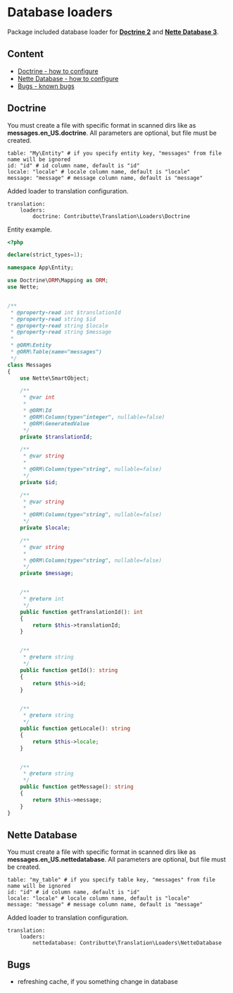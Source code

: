 # Database loaders
Package included database loader for **[Doctrine 2](https://www.doctrine-project.org/)** and **[Nette Database 3](https://doc.nette.org/cs/3.0/database)**.

## Content
- [Doctrine - how to configure](#doctrine)
- [Nette Database - how to configure](#doctrine)
- [Bugs - known bugs](#bugs)

## Doctrine
You must create a file with specific format in scanned dirs like as **messages.en_US.doctrine**. All parameters are optional, but file must be created.

```neon
table: "My\Entity" # if you specify entity key, "messages" from file name will be ignored
id: "id" # id column name, default is "id"
locale: "locale" # locale column name, default is "locale"
message: "message" # message column name, default is "message"
```

Added loader to translation configuration.
```neon
translation:
	loaders:
		doctrine: Contributte\Translation\Loaders\Doctrine
```

Entity example.
```php
<?php

declare(strict_types=1);

namespace App\Entity;

use Doctrine\ORM\Mapping as ORM;
use Nette;


/**
 * @property-read int $translationId
 * @property-read string $id
 * @property-read string $locale
 * @property-read string $message
 *
 * @ORM\Entity
 * @ORM\Table(name="messages")
 */
class Messages
{
	use Nette\SmartObject;

	/**
	 * @var int
	 *
	 * @ORM\Id
	 * @ORM\Column(type="integer", nullable=false)
	 * @ORM\GeneratedValue
	 */
	private $translationId;

	/**
	 * @var string
	 *
	 * @ORM\Column(type="string", nullable=false)
	 */
	private $id;

	/**
	 * @var string
	 *
	 * @ORM\Column(type="string", nullable=false)
	 */
	private $locale;

	/**
	 * @var string
	 *
	 * @ORM\Column(type="string", nullable=false)
	 */
	private $message;


	/**
	 * @return int
	 */
	public function getTranslationId(): int
	{
		return $this->translationId;
	}


	/**
	 * @return string
	 */
	public function getId(): string
	{
		return $this->id;
	}


	/**
	 * @return string
	 */
	public function getLocale(): string
	{
		return $this->locale;
	}


	/**
	 * @return string
	 */
	public function getMessage(): string
	{
		return $this->message;
	}
}
```

## Nette Database
You must create a file with specific format in scanned dirs like as **messages.en_US.nettedatabase**. All parameters are optional, but file must be created.

```neon
table: "my_table" # if you specify table key, "messages" from file name will be ignored
id: "id" # id column name, default is "id"
locale: "locale" # locale column name, default is "locale"
message: "message" # message column name, default is "message"
```

Added loader to translation configuration.
```neon
translation:
	loaders:
		nettedatabase: Contributte\Translation\Loaders\NetteDatabase
```

## Bugs
- refreshing cache, if you something change in database
